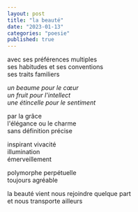 ```yaml
---
layout: post
title: "la beauté"
date: "2023-01-13"
categories: "poesie"
published: true
---
```


avec ses préférences multiples  
ses habitudes et ses conventions  
ses traits familiers  

*un beaume pour le cœur  
un fruit pour l'intellect  
une étincelle pour le sentiment*  

par la grâce  
l'élégance ou le charme  
sans définition précise  

inspirant vivacité  
illumination  
émerveillement  

polymorphe perpétuelle  
toujours agréable  

la beauté vient nous rejoindre quelque part  
et nous transporte ailleurs
